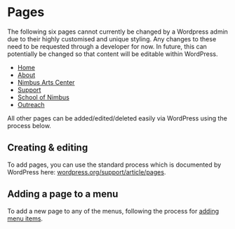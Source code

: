 # Pages

The following six pages cannot currently be changed by a Wordpress admin due to their highly customised and unique styling. Any changes to these need to be requested through a developer for now. In future, this can potentially be changed so that content will be editable within WordPress.

- [Home](https://www.nimbusdance.org/) 
- [About](https://www.nimbusdance.org/about/)
- [Nimbus Arts Center](https://www.nimbusdance.org/nimbus-arts-center/)
- [Support](https://www.nimbusdance.org/support/)
- [School of Nimbus](https://www.nimbusdance.org/school-of-nimbus/)
- [Outreach](https://www.nimbusdance.org/outreach/)

All other pages can be added/edited/deleted easily via WordPress using the process below.

## Creating & editing

To add pages, you can use the standard process which is documented by WordPress here: [wordpress.org/support/article/pages](https://wordpress.org/support/article/pages/).

## Adding a page to a menu

To add a new page to any of the menus, following the process for [adding menu items](../menus/#changing-menu-items).